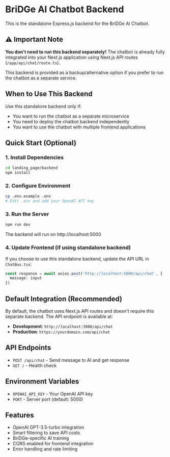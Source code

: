 # BriDGe AI Chatbot Backend

This is the standalone Express.js backend for the BriDGe AI Chatbot. 

## ⚠️ Important Note

**You don't need to run this backend separately!** The chatbot is already fully integrated into your Next.js application using Next.js API routes (`/app/api/chat/route.ts`).

This backend is provided as a backup/alternative option if you prefer to run the chatbot as a separate service.

## When to Use This Backend

Use this standalone backend only if:
- You want to run the chatbot as a separate microservice
- You need to deploy the chatbot backend independently
- You want to use the chatbot with multiple frontend applications

## Quick Start (Optional)

### 1. Install Dependencies
```bash
cd landing_page/backend
npm install
```

### 2. Configure Environment
```bash
cp .env.example .env
# Edit .env and add your OpenAI API key
```

### 3. Run the Server
```bash
npm run dev
```

The backend will run on http://localhost:5000

### 4. Update Frontend (if using standalone backend)
If you choose to use this standalone backend, update the API URL in `ChatBox.tsx`:
```typescript
const response = await axios.post('http://localhost:5000/api/chat', {
  message: input
})
```

## Default Integration (Recommended)

By default, the chatbot uses Next.js API routes and doesn't require this separate backend. The API endpoint is available at:
- **Development**: `http://localhost:3000/api/chat`
- **Production**: `https://yourdomain.com/api/chat`

## API Endpoints

- `POST /api/chat` - Send message to AI and get response
- `GET /` - Health check

## Environment Variables

- `OPENAI_API_KEY` - Your OpenAI API key
- `PORT` - Server port (default: 5000)

## Features

- OpenAI GPT-3.5-turbo integration
- Smart filtering to save API costs
- BriDGe-specific AI training
- CORS enabled for frontend integration
- Error handling and rate limiting
